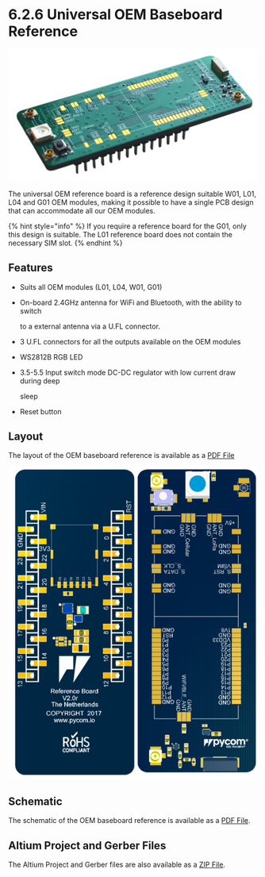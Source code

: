 # 6.2.6 Universal OEM Baseboard Reference

![](../../.gitbook/assets/universal_reference.png)

The universal OEM reference board is a reference design suitable W01, L01, L04 and G01 OEM modules, making it possible to have a single PCB design that can accommodate all our OEM modules.

{% hint style="info" %}
If you require a reference board for the G01, only this design is suitable. The L01 reference board does not contain the necessary SIM slot.
{% endhint %}

## Features

* Suits all OEM modules \(L01, L04, W01, G01\)
* On-board 2.4GHz antenna for WiFi and Bluetooth, with the ability to switch

  to a external antenna via a U.FL connector.

* 3 U.FL connectors for all the outputs available on the OEM modules
* WS2812B RGB LED
* 3.5-5.5 Input switch mode DC-DC regulator with low current draw during deep

  sleep

* Reset button

## Layout

The layout of the OEM baseboard reference is available as a [PDF File](https://github.com/pycom/pycom-docs/tree/37661883902849b1a931ee273a23ae8e0f3d773e/chapter/datasheets/downloads/oem-universal-layout.pdf)

![](../../.gitbook/assets/oem-universal-layout%20%281%29.png)

## Schematic

The schematic of the OEM baseboard reference is available as a [PDF File](https://github.com/pycom/pycom-docs/tree/37661883902849b1a931ee273a23ae8e0f3d773e/chapter/datasheets/downloads/oem-universal-schematic.pdf).

## Altium Project and Gerber Files

The Altium Project and Gerber files are also available as a [ZIP File](https://github.com/pycom/pycom-docs/tree/37661883902849b1a931ee273a23ae8e0f3d773e/chapter/datasheets/downloads/oem-universal-baseboard-ref.zip).

